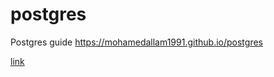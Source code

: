# postgres
Postgres guide
https://mohamedallam1991.github.io/postgres

[link](https://mohamedallam1991.github.io/postgres/shortcodes/icon/)
